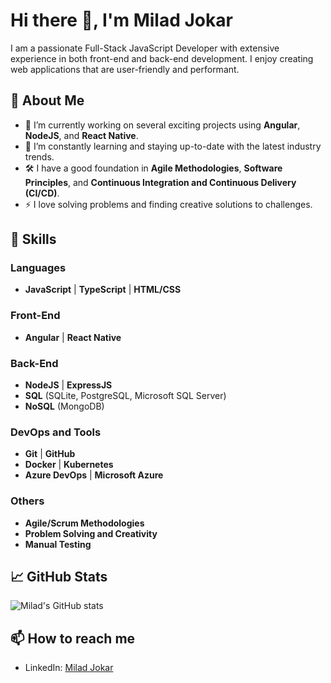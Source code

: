 # Hi there 👋, I'm Milad Jokar

I am a passionate Full-Stack JavaScript Developer with extensive experience in both front-end and back-end development. I enjoy creating web applications that are user-friendly and performant.

## 🌟 About Me
- 🔭 I’m currently working on several exciting projects using **Angular**, **NodeJS**, and **React Native**.
- 🌱 I’m constantly learning and staying up-to-date with the latest industry trends.
- 🛠️ I have a good foundation in **Agile Methodologies**, **Software Principles**, and **Continuous Integration and Continuous Delivery (CI/CD)**.
- ⚡ I love solving problems and finding creative solutions to challenges.

## 🚀 Skills

### Languages
- **JavaScript** | **TypeScript** | **HTML/CSS**

### Front-End
- **Angular** | **React Native**

### Back-End
- **NodeJS** | **ExpressJS**
- **SQL** (SQLite, PostgreSQL, Microsoft SQL Server)
- **NoSQL** (MongoDB)

### DevOps and Tools
- **Git** | **GitHub**
- **Docker** | **Kubernetes**
- **Azure DevOps** | **Microsoft Azure**

### Others
- **Agile/Scrum Methodologies**
- **Problem Solving and Creativity**
- **Manual Testing**

## 📈 GitHub Stats

![Milad's GitHub stats](https://github-readme-stats.vercel.app/api?username=milad-hub&show_icons=true&theme=radical)

## 📫 How to reach me
- LinkedIn: [Milad Jokar](https://www.linkedin.com/in/milad-jokar-647839212/)
